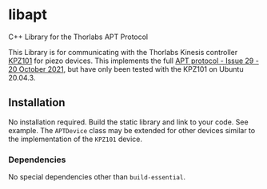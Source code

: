 # libapt

C++ Library for the Thorlabs APT Protocol

This Library is for communicating with the Thorlabs Kinesis controller [KPZ101](https://www.thorlabs.com/thorproduct.cfm?partnumber=KPZ101) for piezo devices. This implements the full [APT protocol - Issue 29 - 20 October 2021](https://www.thorlabs.com/Software/Motion%20Control/APT_Communications_Protocol.pdf), but have only been tested with the KPZ101 on Ubuntu 20.04.3.

## Installation

No installation required. Build the static library and link to your code. See example. The `APTDevice` class may be extended for other devices similar to the implementation of the `KPZ101` device. 

### Dependencies

No special dependencies other than `build-essential`.